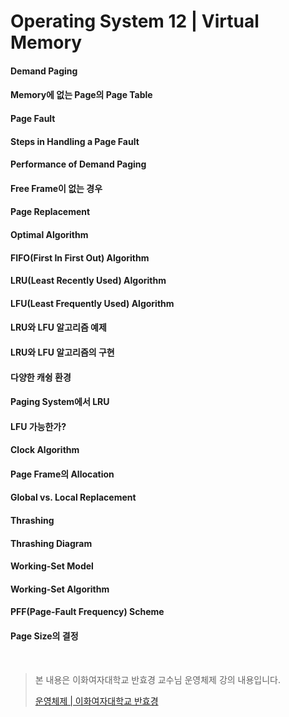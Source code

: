 # Operating System 12 | Virtual Memory

#### Demand Paging 

#### Memory에 없는 Page의 Page Table

#### Page Fault

#### Steps in Handling a Page Fault

#### Performance of Demand Paging

#### Free Frame이 없는 경우

#### Page Replacement

#### Optimal Algorithm

#### FIFO(First In First Out) Algorithm

#### LRU(Least Recently Used) Algorithm

#### LFU(Least Frequently Used) Algorithm

#### LRU와 LFU 알고리즘 예제

#### LRU와 LFU 알고리즘의 구현

#### 다양한 캐슁 환경



#### Paging System에서 LRU

#### LFU 가능한가?

#### Clock Algorithm

#### Page Frame의 Allocation

#### Global vs. Local Replacement

#### Thrashing

#### Thrashing Diagram

#### Working-Set Model

#### Working-Set Algorithm

#### PFF(Page-Fault Frequency) Scheme

#### Page Size의 결정





<br>

> 본 내용은 이화여자대학교 반효경 교수님 운영체제 강의 내용입니다.
>
> [운영체제 | 이화여자대학교 반효경](http://www.kocw.net/home/search/kemView.do?kemId=1046323)

